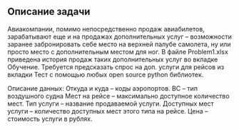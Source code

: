 ## Описание задачи
Авиакомпании, помимо непосредственно продаж авиабилетов, зарабатывают еще и на продажах дополнительных услуг – возможности заранее забронировать себе место на верхней палубе самолета, ну или просто место с дополнительным местом для ног.
В файле Problem1.xlsx приведена история продаж таких дополнительных услуг во вкладке Обучение.
Требуется предсказать спрос на доп. услуги для рейсов из вкладки Тест с помощью любых open source python библиотек.

Описание данных:
Откуда и куда – коды аэропортов.
ВС – тип воздушного судна
Мест на рейсе – максимально доступное количество мест.
Тип услуги – название продаваемой услуги.
Доступных мест услуги – количество доступных мест этого типа на рейсе.
Цена – стоимость услуги в рублях.
